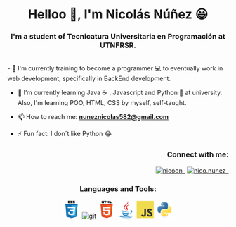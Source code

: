 <h1 align="center">Helloo 👋, I'm Nicolás Núñez 😃</h1>
<h3 align="center">I'm a student of Tecnicatura Universitaria en Programación at UTNFRSR.</h3>
<br>
- 🔭 I'm currently training to become a programmer 💻 to eventually work in web development, specifically in BackEnd development.

- 🌱 I’m currently learning Java ☕ , Javascript and Python 🐍 at university. Also, I'm learning POO, HTML, CSS by myself, self-taught.

- 📫 How to reach me: **nuneznicolas582@gmail.com**

- ⚡ Fun fact: I don´t like Python 😂

<h3 align="right">Connect with me:</h3>
<p align="right">
<a href="https://twitter.com/nicoon_" target="blank"><img align="center" src="https://raw.githubusercontent.com/rahuldkjain/github-profile-readme-generator/master/src/images/icons/Social/twitter.svg" alt="nicoon_" height="30" width="40" /></a>
<a href="https://instagram.com/nico.nunez_" target="blank"><img align="center" src="https://raw.githubusercontent.com/rahuldkjain/github-profile-readme-generator/master/src/images/icons/Social/instagram.svg" alt="nico.nunez_" height="30" width="40" /></a>
</p>

<h3 align="center">Languages and Tools:</h3>
<p align="center"> <a href="https://www.w3schools.com/css/" target="_blank" rel="noreferrer"> <img src="https://raw.githubusercontent.com/devicons/devicon/master/icons/css3/css3-original-wordmark.svg" alt="css3" width="40" height="40"/> </a> <a href="https://git-scm.com/" target="_blank" rel="noreferrer"> <img src="https://www.vectorlogo.zone/logos/git-scm/git-scm-icon.svg" alt="git" width="40" height="40"/> </a> <a href="https://www.w3.org/html/" target="_blank" rel="noreferrer"> <img src="https://raw.githubusercontent.com/devicons/devicon/master/icons/html5/html5-original-wordmark.svg" alt="html5" width="40" height="40"/> </a> <a href="https://www.java.com" target="_blank" rel="noreferrer"> <img src="https://raw.githubusercontent.com/devicons/devicon/master/icons/java/java-original.svg" alt="java" width="40" height="40"/> </a> <a href="https://developer.mozilla.org/en-US/docs/Web/JavaScript" target="_blank" rel="noreferrer"> <img src="https://raw.githubusercontent.com/devicons/devicon/master/icons/javascript/javascript-original.svg" alt="javascript" width="40" height="40"/> </a> <a href="https://www.python.org" target="_blank" rel="noreferrer"> <img src="https://raw.githubusercontent.com/devicons/devicon/master/icons/python/python-original.svg" alt="python" width="40" height="40"/> </a> </p>
